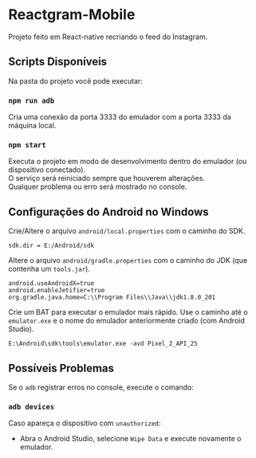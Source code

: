 # Reactgram-Mobile

Projeto feito em React-native recriando o feed do Instagram.

## Scripts Disponíveis

Na pasta do projeto você pode executar:

### `npm run adb`

Cria uma conexão da porta 3333 do emulador com a porta 3333 da máquina local.

### `npm start`

Executa o projeto em modo de desenvolvimento dentro do emulador (ou dispositivo conectado).<br>
O serviço será reiniciado sempre que houverem alterações.<br>
Qualquer problema ou erro será mostrado no console.

## Configurações do Android no Windows

Crie/Altere o arquivo `android/local.properties` com o caminho do SDK.
```
sdk.dir = E:/Android/sdk
```

Altere o arquivo `android/gradle.properties` com o caminho do JDK (que contenha um `tools.jar`).
```
android.useAndroidX=true
android.enableJetifier=true
org.gradle.java.home=C:\\Program Files\\Java\\jdk1.8.0_201 
```

Crie um BAT para executar o emulador mais rápido. Use o caminho até o `emulator.exe` e o nome do emulador anteriormente criado (com Android Studio).
```
E:\Android\sdk\tools\emulator.exe -avd Pixel_2_API_25
```

## Possíveis Problemas

Se o `adb` registrar erros no console, execute o comando:

### `adb devices`

Caso apareça o dispositivo com `unauthorized`: 

* Abra o Android Studio, selecione `Wipe Data` e execute novamente o emulador. 